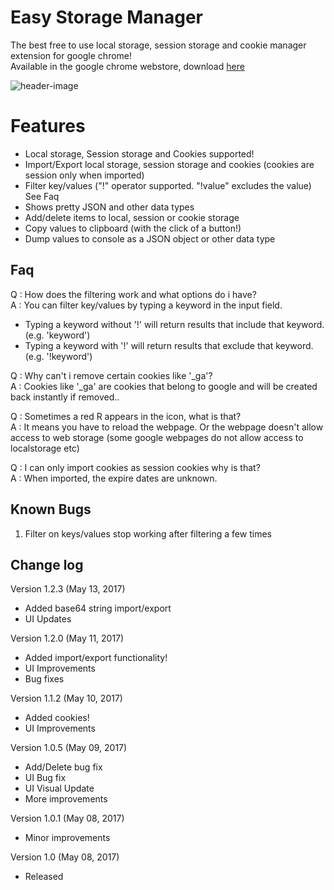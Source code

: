 Easy Storage Manager
==========================

The best free to use local storage, session storage and cookie manager extension for google chrome!    
Available in the google chrome webstore, download [here](https://chrome.google.com/webstore/detail/easy-storage-manager/ifpigodghnlhaaeibphbkloekpcpmcfo)

![header-image](https://lh3.googleusercontent.com/yK2lkN5pUVfX95nPFNQMyi0bd8wIzh_kZaNAJxQHw4h0BBhkUecg6HdP2Qjpx3HzWqoA5v1AYi0=s640-h400-e365-rw)


Features
==========================
 - Local storage, Session storage and Cookies supported!
 - Import/Export local storage, session storage and cookies (cookies are session only when imported)
 - Filter key/values ("!" operator supported. "!value" excludes the value) See Faq
 - Shows pretty JSON and other data types
 - Add/delete items to local, session or cookie storage
 - Copy values to clipboard (with the click of a button!)
 - Dump values to console as a JSON object or other data type

Faq
----------------------
Q : How does the filtering work and what options do i have?  
A : You can filter key/values by typing a keyword in the input field.  
- Typing a keyword without '!' will return results that include that keyword. (e.g. 'keyword')  
- Typing a keyword with '!' will return results that exclude that keyword. (e.g. '!keyword')  

Q : Why can't i remove certain cookies like '_ga'?  
A : Cookies like '_ga' are cookies that belong to google and will be created back instantly if removed.. 

Q : Sometimes a red R appears in the icon, what is that?     
A : It means you have to reload the webpage. Or the webpage doesn't allow access to web storage (some google webpages do not allow access to localstorage etc)    

Q : I can only import cookies as session cookies why is that?  
A : When imported, the expire dates are unknown.


Known Bugs
----------------------
1. Filter on keys/values stop working after filtering a few times


Change log
----------------------
Version 1.2.3 (May 13, 2017)
- Added base64 string import/export
- UI Updates

Version 1.2.0 (May 11, 2017)
- Added import/export functionality!
- UI Improvements
- Bug fixes

Version 1.1.2 (May 10, 2017)
- Added cookies!
- UI Improvements

Version 1.0.5 (May 09, 2017)
- Add/Delete bug fix
- UI Bug fix
- UI Visual Update
- More improvements

Version 1.0.1 (May 08, 2017)
- Minor improvements

Version 1.0 (May 08, 2017)
- Released
